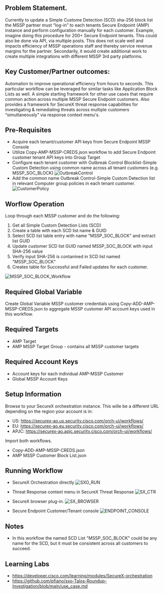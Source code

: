 ## Problem Statement.

Currently to update a Simple Custome Detection (SCD) sha-256 block list the MSSP partner must “log-in” to each tenants Secure Endpoint (AMP) instance and perform configuration manually for each customer. Example, imagine doing this procedure for 200+ Secure Endpoint tenants. This could also be done via API, via multiple posts.  This does not scale well and impacts efficiency of MSSP operations staff and thereby service revenue margins for the partner.  Secondarily, it would create additional work to create multiple integrations with different MSSP 3rd party platforms.

## Key Customer/Partner outcomes:
Automation to improve operational efficiency from hours to seconds.  This particular workflow can be leveraged for similar tasks like Application Block Lists as well.  A simple starting framework for other use cases that require common action across multiple MSSP Secure Endpoint customers.  Also provides a framework for SecureX threat response capabilities for investigating & remediating threats across multiple customers “simultaneously” via response context menu's.

## Pre-Requisites
* Acquire each tenant/customer API keys from Secure Endpoint MSSP Console
* Utilize Copy-AMP-MSSP-CREDS.json workflow to add Secure Endpoint customer tenant API keys into Group Target
* Configure each tenant customer with Outbreak Control Blocklist-Simple Custom Detection using common name across all tenant customers (e.g. MSSP_SOC_BLOCK)
![OutbreakControl](/OutbreakCtl_config.png)
* Add the common name Outbreak Control-Simple Custom Detection list in relevant Computer group policies in each tenant customer.
![CustomerPolicy](/EndpointPolicy_SCD.png)

## Worflow Operation
Loop through each MSSP customer and do the following:
1. Get all Simple Custom Detection Lists (SCD)
1. Create a table with each SCD list name & GUID
1. Select SCD list table entry with name "MSSP_SOC_BLOCK" and extract list GUID
1. Update customer SCD list GUID named MSSP_SOC_BLOCK with input SHA-256 value 
1. Verify input SHA-256 is contanined in SCD list named "MSSP_SOC_BLOCK"
1. Creates table for Successful and Failed updates for each customer.

![MSSP_SOC_BLOCK_Workflow](/MSSP_block_diagram.png)


## Required Global Variable
Create Global Variable MSSP customer credentials using Copy-ADD-AMP-MSSP-CREDS.json to aggregate MSSP customer API account keys used in this workflow.

## Required Targets
* AMP Target
* AMP MSSP Target Group - contains all MSSP customer targets

## Required Account Keys
* Account keys for each individual AMP-MSSP Customer 
* Global MSSP Account Keys

## Setup Information
Browse to your SecureX orchestration instance. This wille be a different URL depending on the region your account is in:

* US: https://securex-ao.us.security.cisco.com/orch-ui/workflows/
* EU: https://securex-ao.eu.security.cisco.com/orch-ui/workflows/
* APJC: https://securex-ao.apjc.security.cisco.com/orch-ui/workflows/

Import both workflows.
* Copy-ADD-AMP-MSSP-CREDS.json
* AMP MSSP Customer Block List.json

## Running Workflow

* SecureX Orchestration directly
![SXO_RUN](/SXO_Run.png)

* Threat Response context menu in SecureX Threat Response
![SX_CTR](/SX_TR_ResponseAction.png)

* SecureX browser plug-in.
![SX_BROWSER](/SX_Browser_Response.png)

* Secure Endpoint Customer/Tenant console
![ENDPOINT_CONSOLE](/Endpoint_ResponseAction.png)


## Notes
* In this workflow the named SCD List "MSSP_SOC_BLOCK" could be any name for the SCD, but it must be consistent across all customers to succeed.

## Learning Labs
* https://developer.cisco.com/learning/modules/SecureX-orchestration
* https://github.com/pfiano/sxo-Talos-Roundup-Investigation/blob/main/use_case.md 


